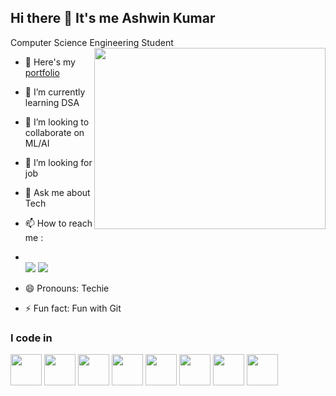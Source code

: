## Hi there 👋 It's me Ashwin Kumar 

Computer Science Engineering Student
<img align="right" width="370" height="290" src="https://encrypted-tbn0.gstatic.com/images?q=tbn:ANd9GcSFS6Ver2KzXK3odEYEJTOxPxpXHE5B1CCjHQ&s" >

- 🔭 Here's my [portfolio](https://portfolio-ashwinkumar.netlify.app/)
  
- 🌱 I’m currently learning DSA
- 👯 I’m looking to collaborate on ML/AI
- 🤔 I’m looking for job
- 💬 Ask me about Tech
- 📫 How to reach me :
- <br /> [<img src="https://img.shields.io/badge/Twitter-1DA1F2?style=for-the-badge&logo=twitter&logoColor=white" />](https://x.com/19cs017) [<img src="https://img.shields.io/badge/LinkedIn-0077B5?style=for-the-badge&logo=linkrdin&logoColor=white" />](https://www.linkedin.com/in/aswin-kumar-baskaraselvan/)
  
- 😄 Pronouns: Techie
- ⚡ Fun fact: Fun with Git

### I code in
<img height="50" width="50" src="https://img.icons8.com/color/48/python--v1.png" /> <img height="50" width="50" src="https://img.icons8.com/fluency/48/javascript.png" /> <img height="50" width="50" src="https://img.icons8.com/office/40/react.png" /> <img height="50" width="50" src="https://img.icons8.com/ios-filled/50/django.png" /> <img height="50" width="50" src="https://img.icons8.com/color/50/mysql-logo.png" />
<img height="50" width="50" src="https://img.icons8.com/color/48/html-5--v1.png" /> <img height="50" width="50" src="https://img.icons8.com/color/50/css3.png" /> <img height="50" width="50" src="https://img.icons8.com/color/48/bootstrap--v2.png" />

 
